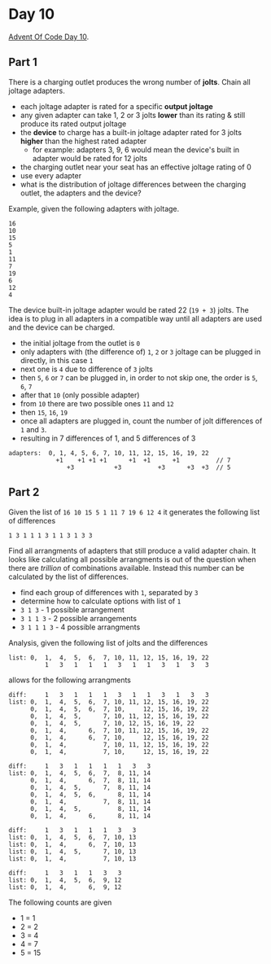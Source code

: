# Day 10

[Advent Of Code Day 10](https://adventofcode.com/2020/day/10).

## Part 1

There is a charging outlet produces the wrong number of **jolts**. Chain all joltage adapters.

* each joltage adapter is rated for a specific **output joltage**
* any given adapter can take 1, 2 or 3 jolts **lower** than its rating & still produce its rated output joltage
* the **device** to charge has a built-in joltage adapter rated for 3 jolts **higher** than the highest rated adapter
  * for example: adapters 3, 9, 6 would mean the device's built in adapter would be rated for 12 jolts
* the charging outlet near your seat has an effective joltage rating of 0
* use every adapter
* what is the distribution of joltage differences between the charging outlet, the adapters and the device?

Example, given the following adapters with joltage.

```
16
10
15
5
1
11
7
19
6
12
4
```

The device built-in joltage adapter would be rated 22 (`19 + 3`) jolts. The idea is to plug in all adapters in a compatible way until all adapters are used and the device can be charged.

* the initial joltage from the outlet is `0`
* only adapters with (the difference of) `1`, `2` or `3` joltage can be plugged in directly, in this case `1`
* next one is `4` due to difference of `3` jolts
* then `5`, `6` or `7` can be plugged in, in order to not skip one, the order is `5`, `6`, `7`
* after that `10` (only possible adapter)
* from `10` there are two possible ones `11` and `12`
* then `15`, `16`, `19`
* once all adapters are plugged in, count the number of jolt differences of `1` and `3`.
* resulting in 7 differences of 1, and 5 differences of 3

```
adapters:  0, 1, 4, 5, 6, 7, 10, 11, 12, 15, 16, 19, 22 
             +1    +1 +1 +1      +1  +1      +1          // 7
                +3           +3          +3      +3  +3  // 5
```

## Part 2

Given the list of `16 10 15 5 1 11 7 19 6 12 4` it generates the following list of differences

```
1 3 1 1 1 3 1 1 3 1 3 3
```

Find all arrangments of adapters that still produce a valid adapter chain.
It looks like calculating all possible arrangments is out of the question when there are *trillion* of combinations available. Instead this number can be calculated by the list of differences.

* find each group of differences with `1`, separated by `3`
* determine how to calculate options with list of `1`
* `3 1 3` - 1 possible arrangement
* `3 1 1 3` - 2 possible arrangements
* `3 1 1 1 3` - 4 possible arrangments

Analysis, given the following list of jolts and the differences

```
list: 0,  1,  4,  5,  6,  7, 10, 11, 12, 15, 16, 19, 22
          1   3   1   1   1   3   1   1   3   1   3   3
```

allows for the following arrangments

```
diff:     1   3   1   1   1   3   1   1   3   1   3   3
list: 0,  1,  4,  5,  6,  7, 10, 11, 12, 15, 16, 19, 22
      0,  1,  4,  5,  6,  7, 10,     12, 15, 16, 19, 22
      0,  1,  4,  5,      7, 10, 11, 12, 15, 16, 19, 22
      0,  1,  4,  5,      7, 10, 12, 15, 16, 19, 22
      0,  1,  4,      6,  7, 10, 11, 12, 15, 16, 19, 22
      0,  1,  4,      6,  7, 10,     12, 15, 16, 19, 22
      0,  1,  4,          7, 10, 11, 12, 15, 16, 19, 22
      0,  1,  4,          7, 10,     12, 15, 16, 19, 22
```

```
diff:     1   3   1   1   1   1   3   3
list: 0,  1,  4,  5,  6,  7,  8, 11, 14
      0,  1,  4,      6,  7,  8, 11, 14
      0,  1,  4,  5,      7,  8, 11, 14
      0,  1,  4,  5,  6,      8, 11, 14
      0,  1,  4,          7,  8, 11, 14
      0,  1,  4,  5,          8, 11, 14
      0,  1,  4,      6,      8, 11, 14
```

```
diff:     1   3   1   1   1   3   3
list: 0,  1,  4,  5,  6,  7, 10, 13
list: 0,  1,  4,      6,  7, 10, 13
list: 0,  1,  4,  5,      7, 10, 13
list: 0,  1,  4,          7, 10, 13
```


```
diff:     1   3   1   1   3   3
list: 0,  1,  4,  5,  6,  9, 12
list: 0,  1,  4,      6,  9, 12
```

The following counts are given

* 1 = 1
* 2 = 2
* 3 = 4
* 4 = 7
* 5 = 15
